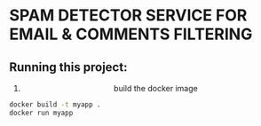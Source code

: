 # SPAM DETECTOR SERVICE FOR EMAIL & COMMENTS FILTERING

## Running this project: 

1. <center> build the docker image </center>
```bash
docker build -t myapp .
docker run myapp
```
